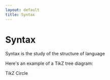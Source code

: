```yaml
---
layout: default
title: Syntax
---
```


# Syntax

Syntax is the study of the structure of language

Here's an example of a TikZ tree diagram:


<script type="text/tikz">
    \begin{tikzpicture} 
        \Tree [.XP X YP ]
    \end{tikzpicture}
</script>

TikZ Circle

<script type="text/tikz">
  \begin{tikzpicture}
    \draw (0,0) circle (1in);
  \end{tikzpicture}
</script>


<!-- 
$$
\begin{tikzpicture}
  \node {XP}
    child {node {X}}
    child {node {YP}};
\end{tikzpicture}
$$ -->
